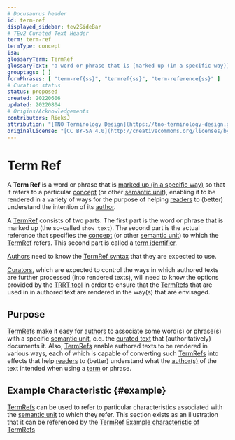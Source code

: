 ```yaml
---
# Docusaurus header
id: term-ref
displayed_sidebar: tev2SideBar
# TEv2 Curated Text Header
term: term-ref
termType: concept
isa:
glossaryTerm: TermRef
glossaryText: "a word or phrase that is [marked up (in a specific way)](/docs/specs/syntax/term-refs) so that it refers to a particular [concept](@) (or other [semantic unit](@)), enabling it to be rendered in a variety of ways for the purpose of helping [readers](@) to (better) understand the intention of its [author](@)."
grouptags: [ ]
formPhrases: [ "term-ref{ss}", "termref{ss}", "term-reference{ss}" ]
# Curation status
status: proposed
created: 20220606
updated: 20220804
# Origins/Acknowledgements
contributors: RieksJ
attribution: "[TNO Terminology Design](https://tno-terminology-design.github.io/tev2-specifications/docs)"
originalLicense: "[CC BY-SA 4.0](http://creativecommons.org/licenses/by-sa/4.0/?ref=chooser-v1)"
---
```


# Term Ref

A **Term Ref** is a word or phrase that is [marked up (in a specific way)](/docs/specs/syntax/term-refs) so that it refers to a particular [concept](@) (or other [semantic unit](@)), enabling it to be rendered in a variety of ways for the purpose of helping [readers](@) to (better) understand the intention of its [author](@).

A [TermRef](@) consists of two parts. The first part is the word or phrase that is marked up (the so-called `show text`). The second part is the actual reference that specifies the [concept](@) (or other [semantic unit](@)) to which the [TermRef](@) refers. This second part is called a [term identifier](@).

[Authors](@) need to know the [TermRef syntax](/docs/specs/syntax/term-refs) that they are expected to use.

[Curators](@), which are expected to control the ways in which authored texts are further processed (into rendered texts), will need to know the options provided by the [TRRT tool](trrt@) in order to ensure that the [TermRefs](@) that are used in in authored text are rendered in the way(s) that are envisaged.

## Purpose

[TermRefs](@) make it easy for [authors](@) to associate some word(s) or phrase(s) with a specific [semantic unit](@), c.q. the [curated text](@) that (authoritatively) documents it. Also, [TermRefs](@) enable authored texts to be rendered in various ways, each of which is capable of converting such [TermRefs](@) into effects that help [readers](@) to (better) understand what the [author(s)](@) of the text intended when using a [term](@) or phrase.

## Example Characteristic {#example}

[TermRefs](@) can be used to refer to particular characteristics associated with the [semantic unit](@) to which they refer. This section exists as an illustration that it can be referenced by the [TermRef](@) [Example characteristic of TermRefs](term-ref#example)